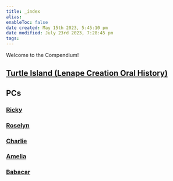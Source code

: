 ```yaml
---
title: _index
alias: 
enableToc: false
date created: May 15th 2023, 5:45:10 pm
date modified: July 23rd 2023, 7:28:45 pm
tags: 
---
```

Welcome to the Compendium!

## [Turtle Island (Lenape Creation Oral History)](Worldbuilding/Turtle%20Island%20(Lenape%20Creation%20Oral%20History).md)

## PCs
### [Ricky](PCs/Ricky.md)
### [Roselyn](PCs/Roselyn.md)
### [Charlie](PCs/Charlie.md)
### [Amelia](PCs/Amelia.md)
### [Babacar](PCs/Babacar.md)
